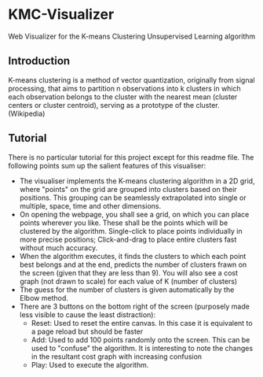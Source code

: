 # KMC-Visualizer
Web Visualizer for the K-means Clustering Unsupervised Learning algorithm

## Introduction
K-means clustering is a method of vector quantization, originally from signal processing, that aims to partition n observations into k clusters in which each observation belongs to the cluster with the nearest mean (cluster centers or cluster centroid), serving as a prototype of the cluster. (Wikipedia)

## Tutorial
There is no particular tutorial for this project except for this readme file. The following points sum up the salient features of this visualiser:

- The visualiser implements the K-means clustering algorithm in a 2D grid, where "points" on the grid are grouped into clusters based on their positions. This grouping can be seamlessly extrapolated into single or multiple, space, time and other dimensions.
- On opening the webpage, you shall see a grid, on which you can place points wherever you like. These shall be the points which will be clustered by the algorithm. Single-click to place points individually in more precise positions; Click-and-drag to place entire clusters fast without much accuracy.
- When the algorithm executes, it finds the clusters to which each point best belongs and at the end, predicts the number of clusters frawn on the screen (given that they are less than 9). You will also see a cost graph (not drawn to scale) for each value of K (number of clusters)
- The guess for the number of clusters is given automatically by the Elbow method.
- There are 3 buttons on the bottom right of the screen (purposely made less visible to cause the least distraction):
  - Reset: Used to reset the entire canvas. In this case it is equivalent to a page reload but should be faster
  - Add: Used to add 100 points randomly onto the screen. This can be used to "confuse" the algorithm. It is interesting to note the changes in the resultant cost graph with increasing confusion
  - Play: Used to execute the algorithm.
